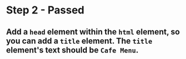 # Step 2 - Passed
## Add a `head` element within the `html` element, so you can add a `title` element. The `title` element's text should be `Cafe Menu`.